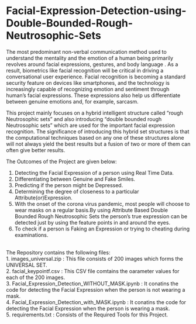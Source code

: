 # Facial-Expression-Detection-using-Double-Bounded-Rough-Neutrosophic-Sets
The most predominant non-verbal communication method used to understand the mentality and the emotion of a human being primarily revolves around facial expressions, gestures, and body language . As a result, biometrics like facial recognition will be critical in driving a conversational user experience. Facial recognition is becoming a standard security feature on devices like smartphones, and the technology is increasingly capable of recognizing emotion and sentiment through human’s facial expressions. These expressions also help us differentiate between genuine emotions and, for example, sarcasm. <br/>

This project mainly focuses on a hybrid intelligent structure called “rough Neutrosophic sets” and also introducing “double bounded rough Neutrosophic sets” which are used for the important facial expression recognition. The significance of introducing this hybrid set structures is that the computational techniques based on any one of these structures alone will not always yield the best results but a fusion of two or more of them can often give better results.<br/>

The Outcomes of the Project are given below:<br/>
1. Detecting the Facial Expression of a person using Real Time Data.<br/>
2. Differentiating between Genuine and Fake Smiles.<br/>
3. Predicting if the person might be Depressed.<br/>
4. Determining the degree of closeness to a particular Attribute(or)Expression.<br/>
5. With the onset of the corona virus pandemic, most people will choose to wear masks on a regular basis.By using Attribute Based Double Bounded Rough Neutrosophic Sets the person’s true expression can be detected just by using the feature points in and around the eyes.<br/>
6. To check if a person is Faking an Expression or trying to cheating during examinations.<br/> 
<br/>
The Repository contains the following files:<br/>
1. images_universal.zip                          : This file consists of 200 images which forms the UNIVERSAL SET.<br/>
2. facial_keypointf.csv                           : This CSV file comtains the oarameter values for each of the 200 images.<br/>
3. Facial_Expression_Detection_WITHOUT_MASK.ipynb : It conatins the code for detecting the Facial Expression when the person is not wearing a mask.<br/>
4. Facial_Expression_Detection_with_MASK.ipynb    : It conatins the code for detecting the Facial Expression when the person is wearing a mask.<br/>
5. requirements.txt                               : Consists of the Required Tools for this Project.<br/>
